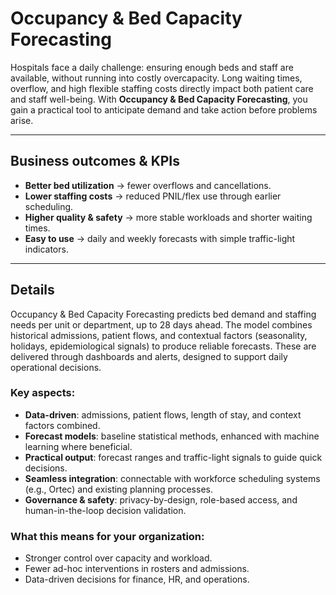 # Occupancy & Bed Capacity Forecasting

Hospitals face a daily challenge: ensuring enough beds and staff are available, without running into costly overcapacity. Long waiting times, overflow, and high flexible staffing costs directly impact both patient care and staff well-being. With **Occupancy & Bed Capacity Forecasting**, you gain a practical tool to anticipate demand and take action before problems arise.

---

## Business outcomes & KPIs
- **Better bed utilization** → fewer overflows and cancellations.
- **Lower staffing costs** → reduced PNIL/flex use through earlier scheduling.
- **Higher quality & safety** → more stable workloads and shorter waiting times.
- **Easy to use** → daily and weekly forecasts with simple traffic-light indicators.

---

## Details
Occupancy & Bed Capacity Forecasting predicts bed demand and staffing needs per unit or department, up to 28 days ahead. The model combines historical admissions, patient flows, and contextual factors (seasonality, holidays, epidemiological signals) to produce reliable forecasts. These are delivered through dashboards and alerts, designed to support daily operational decisions.

### Key aspects:
- **Data-driven**: admissions, patient flows, length of stay, and context factors combined.
- **Forecast models**: baseline statistical methods, enhanced with machine learning where beneficial.
- **Practical output**: forecast ranges and traffic-light signals to guide quick decisions.
- **Seamless integration**: connectable with workforce scheduling systems (e.g., Ortec) and existing planning processes.
- **Governance & safety**: privacy-by-design, role-based access, and human-in-the-loop decision validation.

### What this means for your organization:
- Stronger control over capacity and workload.
- Fewer ad-hoc interventions in rosters and admissions.
- Data-driven decisions for finance, HR, and operations.